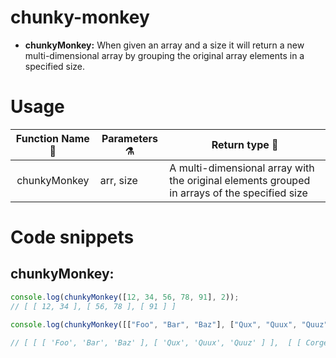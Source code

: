 # chunky-monkey
- **chunkyMonkey:** When given an array and a size it will return a new multi-dimensional array by grouping the original array elements in a specified size.

# Usage
|      Function Name 🤖      | Parameters ⚗           | Return type 🎁                                                         |
| :------------------------: | ---------------------- | ---------------------------------------------------------------------- |
|    chunkyMonkey   | arr, size               | A multi-dimensional array with the original elements grouped in arrays of the specified size  |


# Code snippets

## chunkyMonkey: 
```js 
console.log(chunkyMonkey([12, 34, 56, 78, 91], 2));
// [ [ 12, 34 ], [ 56, 78 ], [ 91 ] ]
```

```js 
console.log(chunkyMonkey([["Foo", "Bar", "Baz"], ["Qux", "Quux", "Quuz"], ["Corge", "Grault", "Garply"]], 2));

// [ [ [ 'Foo', 'Bar', 'Baz' ], [ 'Qux', 'Quux', 'Quuz' ] ],  [ [ Corge', 'Grault', 'Garply' ] ] ]
```